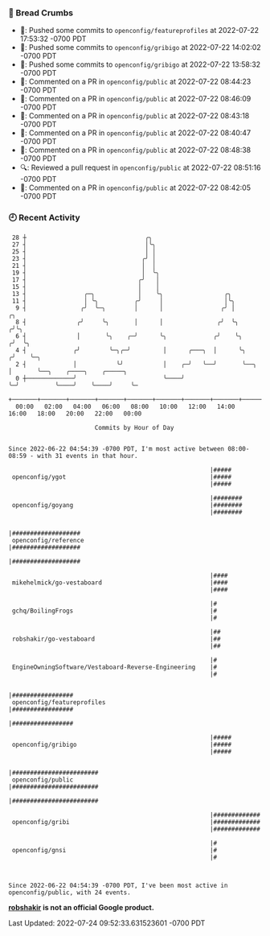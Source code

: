 ### 🍞 Bread Crumbs

 * 🚢: Pushed some commits to `openconfig/featureprofiles` at 2022-07-22 17:53:32 -0700 PDT
 * 🚢: Pushed some commits to `openconfig/gribigo` at 2022-07-22 14:02:02 -0700 PDT
 * 🚢: Pushed some commits to `openconfig/gribigo` at 2022-07-22 13:58:32 -0700 PDT
 * 💬: Commented on a PR in  `openconfig/public` at 2022-07-22 08:44:23 -0700 PDT
 * 💬: Commented on a PR in  `openconfig/public` at 2022-07-22 08:46:09 -0700 PDT
 * 💬: Commented on a PR in  `openconfig/public` at 2022-07-22 08:43:18 -0700 PDT
 * 💬: Commented on a PR in  `openconfig/public` at 2022-07-22 08:40:47 -0700 PDT
 * 💬: Commented on a PR in  `openconfig/public` at 2022-07-22 08:48:38 -0700 PDT
 * 🔍: Reviewed a pull request in  `openconfig/public` at 2022-07-22 08:51:16 -0700 PDT
 * 💬: Commented on a PR in  `openconfig/public` at 2022-07-22 08:42:05 -0700 PDT

### 🕘 Recent Activity
```
 28 ┼                                 ╭╮
 27 ┤                                 │╰╮
 25 ┤                                 │ │
 23 ┤                                ╭╯ │
 21 ┤                                │  │
 19 ┤                                │  ╰╮
 17 ┤                               ╭╯   │
 15 ┤                               │    │
 13 ┤                ╭─╮            │    ╰╮                 ╭╮
 11 ┤                │ ╰╮          ╭╯     │                 │╰╮
  9 ┤               ╭╯  ╰─╮        │      │                ╭╯ │          ╭╮
  8 ┤              ╭╯     ╰╮       │      │               ╭╯  ╰╮        ╭╯╰╮
  6 ┤              │       ╰╮    ╭─╯      ╰╮             ╭╯    ╰╮      ╭╯  ╰╮
  4 ┤             ╭╯        ╰─╮╭─╯         │      ╭───╮  │      ╰╮    ╭╯    ╰─╮
  2 ┤             │           ╰╯           │    ╭─╯   ╰──╯       ╰──╮ │       ╰──╮    ╭────╮    ╭─────╮
  0 ┼─────────────╯                        ╰────╯                   ╰─╯          ╰────╯    ╰────╯     ╰─
    +───────+───────+───────+───────+───────+───────+───────+───────+───────+───────+───────+───────+────
  00:00   02:00   04:00   06:00   08:00   10:00   12:00   14:00   16:00   18:00   20:00   22:00   00:00   

						Commits by Hour of Day


Since 2022-06-22 04:54:39 -0700 PDT, I'm most active between 08:00-08:59 - with 31 events in that hour.

```



```
                                                        |#####
 openconfig/ygot                                        |#####
                                                        |#####

                                                        |########
 openconfig/goyang                                      |########
                                                        |########

                                                        |###################
 openconfig/reference                                   |###################
                                                        |###################

                                                        |####
 mikehelmick/go-vestaboard                              |####
                                                        |####

                                                        |#
 gchq/BoilingFrogs                                      |#
                                                        |#

                                                        |##
 robshakir/go-vestaboard                                |##
                                                        |##

                                                        |#
 EngineOwningSoftware/Vestaboard-Reverse-Engineering    |#
                                                        |#

                                                        |#################
 openconfig/featureprofiles                             |#################
                                                        |#################

                                                        |#####
 openconfig/gribigo                                     |#####
                                                        |#####

                                                        |########################
 openconfig/public                                      |########################
                                                        |########################

                                                        |#############
 openconfig/gribi                                       |#############
                                                        |#############

                                                        |#
 openconfig/gnsi                                        |#
                                                        |#



Since 2022-06-22 04:54:39 -0700 PDT, I've been most active in openconfig/public, with 24 events.

```
**[robshakir](mailto:robjs@google.com) is not an official Google product.**  


Last Updated: 2022-07-24 09:52:33.631523601 -0700 PDT
